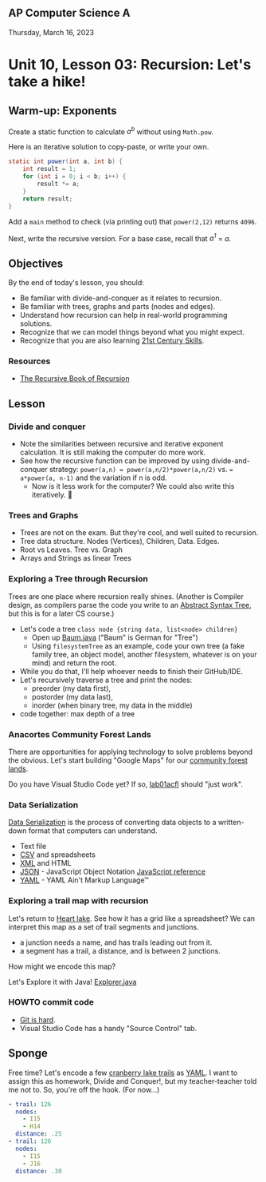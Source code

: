## AP Computer Science A

Thursday, March 16, 2023

# Unit 10, Lesson 03: Recursion: Let's take a hike!

## Warm-up: Exponents

Create a static function to calculate _a<sup>b</sup>_ without using `Math.pow`.

Here is an iterative solution to copy-paste, or write your own.

```java
static int power(int a, int b) {
    int result = 1;
    for (int i = 0; i < b; i++) {
        result *= a;
    }
    return result;
}
```

Add a `main` method to check (via printing out) that `power(2,12)` returns `4096`.

Next, write the recursive version. For a base case, recall that _a<sup>1</sup>_ = _a_.

## Objectives

By the end of today's lesson, you should:

- Be familiar with divide-and-conquer as it relates to recursion.
- Be familiar with trees, graphs and parts (nodes and edges).
- Understand how recursion can help in real-world programming solutions.
- Recognize that we can model things beyond what you might expect.
- Recognize that you are also learning [21st Century Skills](https://www.k12.wa.us/student-success/career-technical-education-cte/cte-resources-essentials/21st-century-skills).

### Resources

- [The Recursive Book of Recursion](https://inventwithpython.com/recursion/)

## Lesson

### Divide and conquer

- Note the similarities between recursive and iterative exponent calculation. It is still making the computer do more work.
- See how the recursive function can be improved by using divide-and-conquer strategy: `power(a,n) = power(a,n/2)*power(a,n/2)` vs. `= a*power(a, n-1)` and the variation if n is odd.
  - Now is it less work for the computer? We could also write this iteratively. 🤷

### Trees and Graphs

- Trees are not on the exam. But they're cool, and well suited to recursion.
- Tree data structure. Nodes (Vertices), Children, Data. Edges.
- Root vs Leaves. Tree vs. Graph
- Arrays and Strings as linear Trees

### Exploring a Tree through Recursion

Trees are one place where recursion really shines. (Another is Compiler design, as compilers parse the code you write to an [Abstract Syntax Tree](https://en.wikipedia.org/wiki/Abstract_syntax_tree), but this is for a later CS course.)

- Let's code a tree `class node {string data, list<node> children}`
  - Open up [Baum.java](Baum.java) ("Baum" is German for "Tree")
  - Using `filesystemTree` as an example, code your own tree (a fake family tree, an object model, another filesystem, whatever is on your mind) and return the root.
- While you do that, I'll help whoever needs to finish their GitHub/IDE.
- Let's recursively traverse a tree and print the nodes:
  - preorder (my data first),
  - postorder (my data last),
  - inorder (when binary tree, my data in the middle)
- code together: max depth of a tree

### Anacortes Community Forest Lands

There are opportunities for applying technology to solve problems beyond the obvious. Let's start building "Google Maps" for our [community forest lands](https://www.friendsoftheacfl.org/maps).

Do you have Visual Studio Code yet? If so, [lab01acfl](lab01acfl/) should "just work".

### Data Serialization

[Data Serialization](https://devopedia.org/data-serialization) is the process of converting data objects to a written-down format that computers can understand.

- Text file
- [CSV](https://www.freecodecamp.org/news/what-is-a-csv-file-and-how-to-open-the-csv-file-format/) and spreadsheets
- [XML](https://www.w3schools.com/xml/) and HTML
- [JSON](https://www.json.org/json-en.html) - JavaScript Object Notation [JavaScript reference](https://developer.mozilla.org/en-US/docs/Web/JavaScript/Reference/Global_Objects/JSON)
- [YAML](https://yaml.org/) - YAML Ain't Markup Language™

### Exploring a trail map with recursion

Let's return to [Heart lake](https://www.friendsoftheacfl.org/maps). See how it has a grid like a spreadsheet? We can interpret this map as a set of trail segments and junctions.

- a junction needs a name, and has trails leading out from it.
- a segment has a trail, a distance, and is between 2 junctions.

How might we encode this map?

Let's Explore it with Java! [Explorer.java](lab01acfl/Explorer.java)

### HOWTO commit code

- [Git is hard](https://medium.com/upperlinecode/how-to-teach-git-commits-github-to-teenagers-a3f740b2f500).
- Visual Studio Code has a handy "Source Control" tab.

## Sponge

Free time? Let's encode a few [cranberry lake trails](https://www.friendsoftheacfl.org/maps) as [YAML](https://yaml.org/). I want to assign this as homework, Divide and Conquer!, but my teacher-teacher told me not to. So, you're off the hook. (For now...)

```yaml
- trail: 126
  nodes:
    - I15
    - H14
  distance: .25
- trail: 126
  nodes:
    - I15
    - J16
  distance: .30
```
